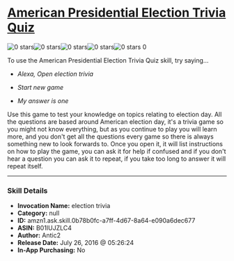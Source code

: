 # [American Presidential Election Trivia Quiz](http://alexa.amazon.com/#skills/amzn1.ask.skill.0b78b0fc-a7ff-4d67-8a64-e090a6dec677)
![0 stars](../../images/ic_star_border_black_18dp_1x.png)![0 stars](../../images/ic_star_border_black_18dp_1x.png)![0 stars](../../images/ic_star_border_black_18dp_1x.png)![0 stars](../../images/ic_star_border_black_18dp_1x.png)![0 stars](../../images/ic_star_border_black_18dp_1x.png) 0

To use the American Presidential Election Trivia Quiz skill, try saying...

* *Alexa, Open election trivia*

* *Start new game*

* *My answer is one*

Use this game to test your knowledge on topics relating to election day. All the questions are based around American election day, it's a trivia game so you might not know everything, but as you continue to play you will learn more, and you don't get all the questions every game so there is always something new to look forwards to. Once you open it, it will list instructions on how to play the game, you can ask it for help if confused and if you don't hear a question you can ask it to repeat, if you take too long to answer it will repeat itself.

***

### Skill Details

* **Invocation Name:** election trivia
* **Category:** null
* **ID:** amzn1.ask.skill.0b78b0fc-a7ff-4d67-8a64-e090a6dec677
* **ASIN:** B01IUJZLC4
* **Author:** Antic2
* **Release Date:** July 26, 2016 @ 05:26:24
* **In-App Purchasing:** No
